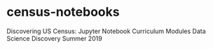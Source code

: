 # census-notebooks
Discovering US Census: Jupyter Notebook Curriculum Modules
Data Science Discovery Summer 2019
